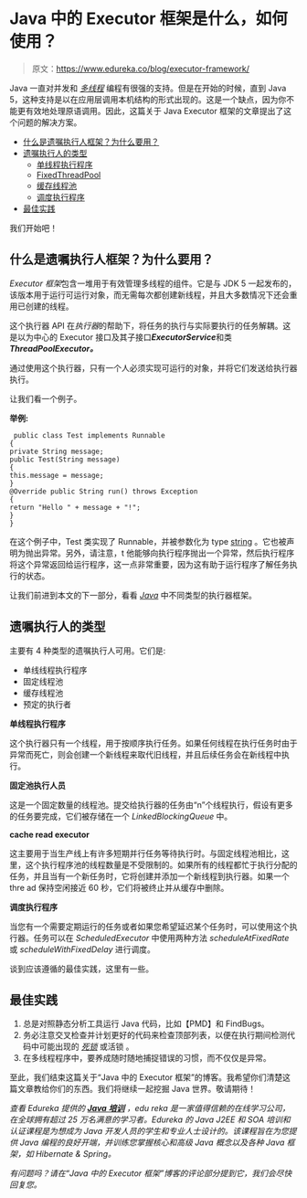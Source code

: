 # Java 中的 Executor 框架是什么，如何使用？

> 原文：<https://www.edureka.co/blog/executor-framework/>

Java 一直对并发和 *[多线程](https://www.edureka.co/blog/java-thread/)* 编程有很强的支持。但是在开始的时候，直到 Java 5，这种支持是以在应用层调用本机结构的形式出现的。这是一个缺点，因为你不能更有效地处理原语调用。因此，这篇关于 Java Executor 框架的文章提出了这个问题的解决方案。

*   [什么是遗嘱执行人框架？为什么要用？](#What_is_the_Executor_Framework?_Why_use_it?)
*   [遗嘱执行人的类型](#Types_of_Executors)
    *   [单线程执行程序](#SingleThreadExecutor)
    *   [FixedThreadPool](#FixedThreadPool)
    *   [缓存线程池](#CachedThreadPool)
    *   [调度执行程序](#ScheduledExecutor)
*   [最佳实践](#Best_practices)

我们开始吧！

## **什么是遗嘱执行人框架？为什么要用？**

*Executor 框架*包含一堆用于有效管理多线程的组件。它是与 JDK 5 一起发布的，该版本用于运行可运行对象，而无需每次都创建新线程，并且大多数情况下还会重用已创建的线程。

这个执行器 API 在*执行器*的帮助下，将任务的执行与实际要执行的任务解耦。这是以为中心的 Executor 接口及其子接口***ExecutorService***和类***ThreadPoolExecutor。***

通过使用这个执行器，只有一个人必须实现可运行的对象，并将它们发送给执行器执行。

让我们看一个例子。

**举例:**

```
 public class Test implements Runnable
{
private String message;
public Test(String message)
{
this.message = message;
}
@Override public String run() throws Exception
{
return "Hello " + message + "!";
}
} 
```

在这个例子中，Test 类实现了 Runnable，并被参数化为 type [string](https://www.edureka.co/blog/java-string/) 。它也被声明为抛出异常。另外，请注意，t 他能够向执行程序抛出一个异常，然后执行程序将这个异常返回给运行程序，这一点非常重要，因为这有助于运行程序了解任务执行的状态。

让我们前进到本文的下一部分，看看 *[Java](https://www.edureka.co/blog/what-is-java/)* 中不同类型的执行器框架。

## **遗嘱执行人的类型**

主要有 4 种类型的遗嘱执行人可用。它们是:

*   单线线程执行程序
*   固定线程池
*   缓存线程池
*   预定的执行者

**单线程执行程序**

这个执行器只有一个线程，用于按顺序执行任务。如果任何线程在执行任务时由于异常而死亡，则会创建一个新线程来取代旧线程，并且后续任务会在新线程中执行。

**固定池执行人员**

这是一个固定数量的线程池。提交给执行器的任务由“n”个线程执行，假设有更多的任务要完成，它们被存储在一个 *LinkedBlockingQueue* 中。

**cache read executor**

这主要用于当生产线上有许多短期并行任务等待执行时。与固定线程池相比，这里，这个执行程序池的线程数量是不受限制的。如果所有的线程都忙于执行分配的任务，并且当有一个新任务时，它将创建并添加一个新线程到执行器。如果一个 thre ad 保持空闲接近 60 秒，它们将被终止并从缓存中删除。

**调度执行程序**

当您有一个需要定期运行的任务或者如果您希望延迟某个任务时，可以使用这个执行器。任务可以在 *ScheduledExecutor* 中使用两种方法 *scheduleAtFixedRate* 或 *scheduleWithFixedDelay* 进行调度。

谈到应该遵循的最佳实践，这里有一些。

## **最佳实践**

1.  总是对照静态分析工具运行 Java 代码，比如【PMD】和  FindBugs。
2.  务必注意交叉检查并计划更好的代码来检查顶部列表，以便在执行期间检测代码中可能出现的  *[死锁](https://www.edureka.co/blog/deadlock-in-java/)* 或活锁  。
3.  在多线程程序中，要养成随时随地捕捉错误的习惯，而不仅仅是异常。

至此，我们结束这篇关于“Java 中的 Executor 框架”的博客。我希望你们清楚这篇文章教给你们的东西。我们将继续一起挖掘 Java 世界。敬请期待！

*查看 Edureka 提供的 [**Java 培训**](https://www.edureka.co/java-j2ee-training-course)* *，edu reka 是一家值得信赖的在线学习公司，在全球拥有超过 25 万名满意的学习者。Edureka 的 Java J2EE 和 SOA 培训和认证课程是为想成为 Java 开发人员的学生和专业人士设计的。该课程旨在为您提供 Java 编程的良好开端，并训练您掌握核心和高级 Java 概念以及各种 Java 框架，如 Hibernate & Spring。*

*有问题吗？请在“Java 中的 Executor 框架”博客的评论部分提到它，我们会尽快回复您。*